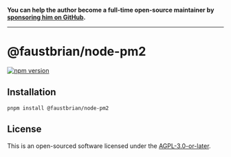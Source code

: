 **You can help the author become a full-time open-source maintainer by [sponsoring him on GitHub](https://github.com/sponsors/faustbrian).**

---

# @faustbrian/node-pm2

[![npm version](https://badgen.net/npm/v/@faustbrian/node-pm2)](https://npm.im/@faustbrian/node-pm2)

## Installation

```
pnpm install @faustbrian/node-pm2
```

## License

This is an open-sourced software licensed under the [AGPL-3.0-or-later](LICENSE).

